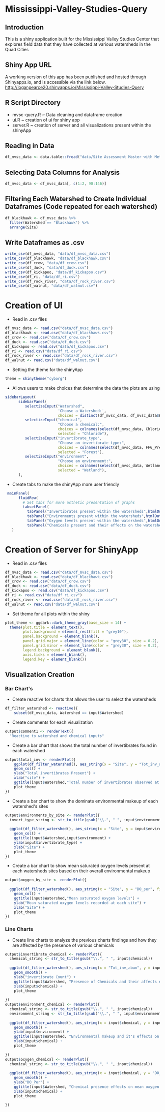 # Mississippi-Valley-Studies-Query
## Introduction
This is a shiny application built for the Mississippi Valley Studies Center that explores field data that they have collected at various watersheds in the Quad Cities

## Shiny App URL
A working version of this app has been published and hosted through Shinyapps.io, and is accessible via the link below.
http://loganpearce20.shinyapps.io/Mississippi-Valley-Studies-Query

## R Script Directory
* mvsc-query.R ~ Data cleaning and dataframe creation
* ui.R ~ creation of ui for shiny app
* server.R ~ creation of server and all visualizations present within the shinyApp

## Reading in Data
```r
df_mvsc_data <- data.table::fread("data/Site Assessment Master with Meta data.csv", data.table = F)
```

## Selecting Data Columns for Analysis
```r
df_mvsc_data <- df_mvsc_data[, c(1:2, 90:146)]
```

## Filtering Each Watershed to Create Individual Dataframes (Code repeated for each watershed)
```r
df_blackhawk <- df_mvsc_data %>%
  filter(Watershed == "Blackhawk") %>%
  arrange(Site)
```

## Write Dataframes as .csv 
```r
write_csv(df_mvsc_data, "data/df_mvsc_data.csv")
write_csv(df_blackhawk, "data/df_blackhawk.csv")
write_csv(df_crow, "data/df_crow.csv")
write_csv(df_duck, "data/df_duck.csv")
write_csv(df_kickapoo, "data/df_kickapoo.csv")
write_csv(df_ri, "data/df_ri.csv")
write_csv(df_rock_river, "data/df_rock_river.csv")
write_csv(df_walnut, "data/df_walnut.csv")
```

# Creation of UI
* Read in .csv files
```r
df_mvsc_data <- read.csv("data/df_mvsc_data.csv")
df_blackhawk <- read.csv("data/df_blackhawk.csv")
df_crow <- read.csv("data/df_crow.csv")
df_duck <- read.csv("data/df_duck.csv")
df_kickapoo <- read.csv("data/df_kickapoo.csv")
df_ri <- read.csv("data/df_ri.csv")
df_rock_river <- read.csv("data/df_rock_river.csv")
df_walnut <- read.csv("data/df_walnut.csv")
```
* Setting the theme for the shinyApp
```r
theme = shinytheme("cyborg")
```
* Allows users to make choices that determine the data the plots are using
```r
sidebarLayout(
      sidebarPanel(
         selectizeInput("Watershed",
                        'Choose a Watershed:',
                        choices = distinct(df_mvsc_data, df_mvsc_data$Watershed)),
         selectizeInput("chemical",
                        "Choose a chemical:",
                        choices = colnames(select(df_mvsc_data, Chloride, Arsenic, Mercury, Lead)),
                        selected = "Chloride"),
         selectizeInput("invertibrate_type",
                        "Choose an invertibrate type:",
                        choices = colnames(select(df_mvsc_data, FFG_Pred, FFG_Graze, FFG_Collect_Gath, FFG_Collect_Filt, FFG_Shredder)),
                        selected = "Forest"),
         selectizeInput("environment",
                        "Choose an environment:",
                        choices = colnames(select(df_mvsc_data, Wetland, Forest, Grass, Agricultural)),
                        selected = "Wetland"),
      ),
  ```
  * Create tabs to make the shinyApp more user friendly
  ```r
   mainPanel(
        fluidRow(
          # Set tabs for more asthetic presentation of graphs 
          tabsetPanel(
            tabPanel("Invertibrates present within the watersheds",htmlOutput("comment4"), plotOutput("total_inv"), htmlOutput("comment5"), plotOutput("type_of_inv")),
            tabPanel("Environments present within the watersheds",htmlOutput("comment6"), plotOutput("environments_by_site")),
            tabPanel("Oxygen levels present within the watersheds",htmlOutput("comment7"), plotOutput("oxygen_by_site")),
            tabPanel("Chemicals present and their effects on the watersheds",htmlOutput("comment1"), plotOutput("invertibrate_chemical"),htmlOutput("comment2"), plotOutput("environment_chemical"), htmlOutput("comment3"), plotOutput("oxygen_chemical")),
     )
```
# Creation of Server for ShinyApp
* Read in .csv files
```r
df_mvsc_data <- read.csv("data/df_mvsc_data.csv")
df_blackhawk <- read.csv("data/df_blackhawk.csv")
df_crow <- read.csv("data/df_crow.csv")
df_duck <- read.csv("data/df_duck.csv")
df_kickapoo <- read.csv("data/df_kickapoo.csv")
df_ri <- read.csv("data/df_ri.csv")
df_rock_river <- read.csv("data/df_rock_river.csv")
df_walnut <- read.csv("data/df_walnut.csv")
```
* Set theme for all plots within the shiny
```r
plot_theme <- ggdark::dark_theme_gray(base_size = 14) + 
  theme(plot.title = element_text(),
        plot.background = element_rect(fill = "grey10"),
        panel.background = element_blank(),
        panel.grid.major = element_line(color = "grey30", size = 0.2),
        panel.grid.minor = element_line(color = "grey30", size = 0.2),
        legend.background = element_blank(),
        axis.ticks = element_blank(),
        legend.key = element_blank())
```
## Visualization Creation
### Bar Chart's
* Create reactive for charts that allows the user to select the watersheds
```r
df_filter_watershed <- reactive({
    subset(df_mvsc_data, Watershed == input$Watershed)
```
* Create comments for each visualization
```r
output$comment1 <- renderText({
  "Reactive to watershed and chemical inputs"
```
* Create a bar chart that shows the total number of invertibrates found in each watershed
```r
output$total_inv <- renderPlot({
    ggplot(df_filter_watershed(), aes_string(x = "Site", y = "Tot_inv_abun", fill = "Site")) +
    geom_col() +
    ylab("Total invertibrates Present") +
    xlab("site") +
    ggtitle(input$Watershed,"Total number of invertibrates observed at each site") +
    plot_theme
})
```
* Create a bar chart to show the dominate environmental makeup of each watershed's sites
```r
output$environments_by_site <- renderPlot({
  invert_type_string <- str_to_title(gsub("\\.", " ", input$environment))
  
  ggplot(df_filter_watershed(), aes_string(x = "Site", y = input$environment, fill = "Site")) +
    geom_col() +
    ggtitle(input$Watershed,input$environment) +
    ylab(input$invertibrate_type) +
    xlab("Site") +
    plot_theme
})
```
* Create a bar chart to show mean saturated oxygen levels present at each watersheds sites based on their overall environmental makeup
```r
output$oxygen_by_site <- renderPlot({
  
  ggplot(df_filter_watershed(), aes_string(x = "Site", y = "DO_per", fill = "Site")) +
    geom_col() +
    ggtitle(input$Watershed,"Mean saturated oxygen levels") +
    ylab("Mean saturated oxygen levels recorded at each site") +
    xlab("Site") +
    plot_theme
})
```
### Line Charts
* Create line charts to analyze the previous charts findings and how they are affected by the presence of various chemicals
```r
output$invertibrate_chemical <- renderPlot({
  chemical_string <- str_to_title(gsub("\\.", " ", input$chemical))
  
  ggplot(df_filter_watershed(), aes_string(x = "Tot_inv_abun", y = input$chemical)) +
    geom_smooth() +
    ylab("invertibrate Count") +
    ggtitle(input$Watershed, "Presence of Chemicals and their affects on the invertibrate population") +
    xlab(input$chemical) +
    plot_theme
  
})
output$environment_chemical <- renderPlot({
  chemical_string <- str_to_title(gsub("\\.", " ", input$chemical))
  environment_string <- str_to_title(gsub("\\.", " ", input$environment))
  
  ggplot(df_filter_watershed(), aes_string(x = input$chemical, y = input$environment)) +
    geom_smooth() +
    ylab(input$environment) +
    ggtitle(input$Watershed, "Environmental makeup and it's effects on the presence of chemicals") +
    xlab(input$chemical) +
    plot_theme
  
})
output$oxygen_chemical <- renderPlot({
  chemical_string <- str_to_title(gsub("\\.", " ", input$chemical))
  
  ggplot(df_filter_watershed(), aes_string(x = input$chemical, y = "DO_per")) +
    geom_smooth() +
    ylab("DO_Per") +
    ggtitle(input$Watershed, "Chemical presence effects on mean oxygen saturation levels") +
    xlab(input$chemical) +
    plot_theme
  
})
```
